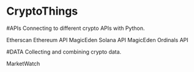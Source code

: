 # CryptoThings

#APIs
Connecting to different crypto APIs with Python.

Etherscan Ethereum API
MagicEden Solana API
MagicEden Ordinals API

#DATA
Collecting and combining crypto data.

MarketWatch
